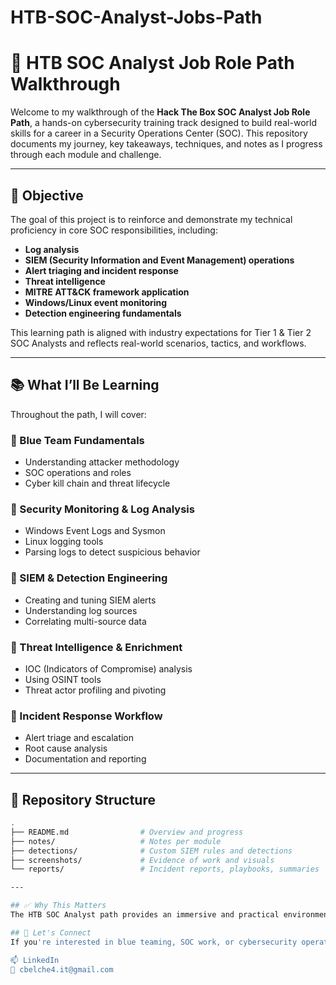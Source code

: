 # HTB-SOC-Analyst-Jobs-Path
# 🚨 HTB SOC Analyst Job Role Path Walkthrough

Welcome to my walkthrough of the **Hack The Box SOC Analyst Job Role Path**, a hands-on cybersecurity training track designed to build real-world skills for a career in a Security Operations Center (SOC). This repository documents my journey, key takeaways, techniques, and notes as I progress through each module and challenge.

---

## 🎯 Objective

The goal of this project is to reinforce and demonstrate my technical proficiency in core SOC responsibilities, including:

- **Log analysis**
- **SIEM (Security Information and Event Management) operations**
- **Alert triaging and incident response**
- **Threat intelligence**
- **MITRE ATT&CK framework application**
- **Windows/Linux event monitoring**
- **Detection engineering fundamentals**

This learning path is aligned with industry expectations for Tier 1 & Tier 2 SOC Analysts and reflects real-world scenarios, tactics, and workflows.

---

## 📚 What I’ll Be Learning

Throughout the path, I will cover:

### 🔹 Blue Team Fundamentals
- Understanding attacker methodology
- SOC operations and roles
- Cyber kill chain and threat lifecycle

### 🔹 Security Monitoring & Log Analysis
- Windows Event Logs and Sysmon
- Linux logging tools
- Parsing logs to detect suspicious behavior

### 🔹 SIEM & Detection Engineering
- Creating and tuning SIEM alerts
- Understanding log sources
- Correlating multi-source data

### 🔹 Threat Intelligence & Enrichment
- IOC (Indicators of Compromise) analysis
- Using OSINT tools
- Threat actor profiling and pivoting

### 🔹 Incident Response Workflow
- Alert triage and escalation
- Root cause analysis
- Documentation and reporting

---

## 📁 Repository Structure

```bash
.
├── README.md                # Overview and progress
├── notes/                   # Notes per module
├── detections/              # Custom SIEM rules and detections
├── screenshots/             # Evidence of work and visuals
└── reports/                 # Incident reports, playbooks, summaries

---

## ✅ Why This Matters
The HTB SOC Analyst path provides an immersive and practical environment for developing and validating blue team skills. This documentation showcases my growth, approach, and ability to tackle real-world security operations challenges — skills I aim to bring into my current and future roles.

## 🔐 Let's Connect
If you're interested in blue teaming, SOC work, or cybersecurity operations in general, feel free to connect or collaborate!

📫 LinkedIn
📧 cbelche4.it@gmail.com





